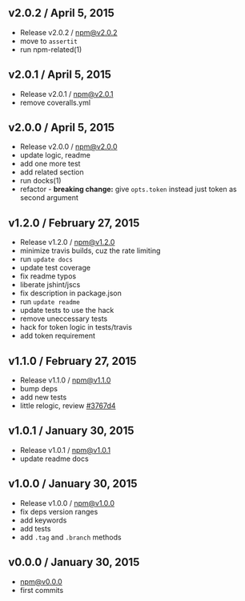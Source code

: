 

## v2.0.2 / April 5, 2015
- Release v2.0.2 / npm@v2.0.2
- move to `assertit`
- run npm-related(1)

## v2.0.1 / April 5, 2015
- Release v2.0.1 / npm@v2.0.1
- remove coveralls.yml

## v2.0.0 / April 5, 2015
- Release v2.0.0 / npm@v2.0.0
- update logic, readme
- add one more test
- add related section
- run docks(1)
- refactor - **breaking change:** give `opts.token` instead just token as second argument

## v1.2.0 / February 27, 2015
- Release v1.2.0 / npm@v1.2.0
- minimize travis builds, cuz the rate limiting
- run `update docs`
- update test coverage
- fix readme typos
- liberate jshint/jscs
- fix description in package.json
- run `update readme`
- update tests to use the hack
- remove uneccessary tests
- hack for token logic in tests/travis
- add token requirement

## v1.1.0 / February 27, 2015
- Release v1.1.0 / npm@v1.1.0
- bump deps
- add new tests
- little relogic, review [#3767d4](https://github.com/tunnckoCore/online-branch-exist/commit/3767d442da31325c6e3fbad03b531abbf51bbceb)

## v1.0.1 / January 30, 2015
- Release v1.0.1 / npm@v1.0.1
- update readme docs

## v1.0.0 / January 30, 2015
- Release v1.0.0 / npm@v1.0.0
- fix deps version ranges
- add keywords
- add tests
- add `.tag` and `.branch` methods

## v0.0.0 / January 30, 2015
- npm@v0.0.0
- first commits